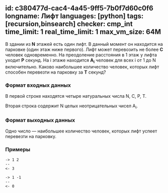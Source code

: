 id: c380477d-cac4-4a45-9ff5-7b0f7d60c0f6
longname: Лифт
languages: [python]
tags: [recursion,binsearch]
checker: cmp_int
time_limit: 1
real_time_limit: 1
max_vm_size: 64M
---


В здании из **N** этажей есть один лифт. В данный момент он находится на парковке (один этаж ниже первого). Лифт может перевозить не более **C** человек одновременно. На преодоление расстояния в 1 этаж у лифта уходит **P** секунд. На i этаже находится **A<sub>i</sub>** человек для всех i от 1 до N включительно. Каково наибольшее количество человек, которых лифт способен перевезти на парковку за **T** секунд?

### Формат входных данных

В первой строке находятся четыре натуральных числа N, C, P, T.

Вторая строка содержит N целых неотрицательных чисел A<sub>i</sub>.

### Формат выходных данных

Одно число — наибольшее количество человек, которых лифт успеет перевезти на парковку.

### Примеры

```
-> 1 2
--
<- 3
```

```
-> 1 -1
--
<- 0
```
